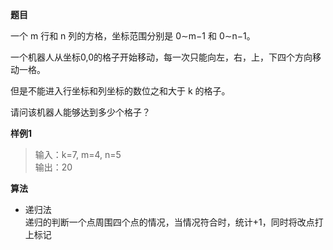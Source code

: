 **题目**  

一个 m 行和 n 列的方格，坐标范围分别是 0∼m−1 和 0∼n−1。

一个机器人从坐标0,0的格子开始移动，每一次只能向左，右，上，下四个方向移动一格。

但是不能进入行坐标和列坐标的数位之和大于 k 的格子。

请问该机器人能够达到多少个格子？


**样例1**  

>输入：k=7, m=4, n=5  
输出：20


**算法**

- 递归法  
递归的判断一个点周围四个点的情况，当情况符合时，统计+1，同时将改点打上标记
